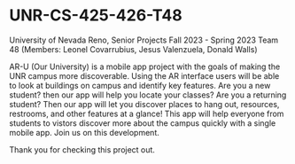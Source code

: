# UNR-CS-425-426-T48
University of Nevada Reno, Senior Projects Fall 2023 - Spring 2023 Team 48 (Members: Leonel Covarrubius, Jesus Valenzuela, Donald Walls)

AR-U (Our University) is a mobile app project with the goals of making the UNR campus more discoverable. Using the AR interface users will be able to look at buildings on campus and identify key features. Are you a new student? then our app will help you locate your classes? Are you a returning student? Then our app will let you discover places to hang out, resources, restrooms, and other features at a glance! This app will help everyone from students to vistors discover more about the campus quickly with a single mobile app. Join us on this development.

Thank you for checking this project out.

